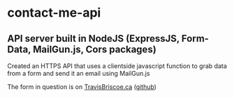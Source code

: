 # contact-me-api
## API server built in NodeJS (ExpressJS, Form-Data, MailGun.js, Cors packages)

Created an HTTPS API that uses a clientside javascript function to grab data from a form and send it an email using MailGun.js

The form in question is on [TravisBriscoe.ca](https://www.travisbriscoe.ca) ([github](https://github.com/TravisBriscoe/TravisBriscoeCa))
